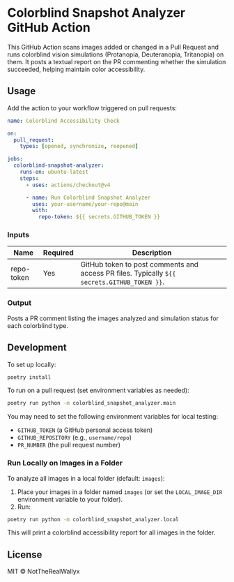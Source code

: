 # Colorblind Snapshot Analyzer GitHub Action

This GitHub Action scans images added or changed in a Pull Request and runs colorblind vision simulations (Protanopia, Deuteranopia, Tritanopia) on them. It posts a textual report on the PR commenting whether the simulation succeeded, helping maintain color accessibility.

## Usage

Add the action to your workflow triggered on pull requests:

```yaml
name: Colorblind Accessibility Check

on:
  pull_request:
    types: [opened, synchronize, reopened]

jobs:
  colorblind-snapshot-analyzer:
    runs-on: ubuntu-latest
    steps:
      - uses: actions/checkout@v4

      - name: Run Colorblind Snapshot Analyzer
        uses: your-username/your-repo@main
        with:
          repo-token: ${{ secrets.GITHUB_TOKEN }}
```

### Inputs

| Name       | Required | Description                                                                                 |
| ---------- | -------- | ------------------------------------------------------------------------------------------- |
| repo-token | Yes      | GitHub token to post comments and access PR files. Typically `${{ secrets.GITHUB_TOKEN }}`. |

### Output

Posts a PR comment listing the images analyzed and simulation status for each colorblind type.

## Development

To set up locally:

```bash
poetry install
```

To run on a pull request (set environment variables as needed):

```bash
poetry run python -m colorblind_snapshot_analyzer.main
```

You may need to set the following environment variables for local testing:

- `GITHUB_TOKEN` (a GitHub personal access token)
- `GITHUB_REPOSITORY` (e.g., `username/repo`)
- `PR_NUMBER` (the pull request number)

### Run Locally on Images in a Folder

To analyze all images in a local folder (default: `images`):

1. Place your images in a folder named `images` (or set the `LOCAL_IMAGE_DIR` environment variable to your folder).
2. Run:

```bash
poetry run python -m colorblind_snapshot_analyzer.local
```

This will print a colorblind accessibility report for all images in the folder.

## License

MIT © NotTheRealWallyx
